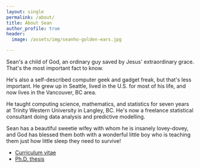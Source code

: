 ```yaml
---
layout: single
permalink: /about/
title: About Sean
author_profile: true
header:
  image: /assets/img/seanho-golden-ears.jpg

---
```


Sean's a child of God,
an ordinary guy saved by Jesus' extraordinary grace.
That's the most important fact to know.

He's also a self-described computer geek and gadget freak,
but that's less important.
He grew up in Seattle, lived in the U.S. for most of his life,
and now lives in the Vancouver, BC area.

He taught computing science, mathematics, and statistics
for seven years at Trinity Western University in Langley, BC.
He's now a freelance statistical consultant doing
data analysis and predictive modelling.

Sean has a beautiful sweetie wifey 
with whom he is insanely lovey-dovey,
and God has blessed them both with 
a wonderful little boy who is teaching
them just how little sleep they need to survive!

<ul>
  <li> <a href="http://f.seanho.com/cv/">Curriculum vitae</a> </li>
  <li> <a href="http://f.seanho.com/seanho-thesis.pdf">Ph.D. thesis</a> </li>
</ul>
